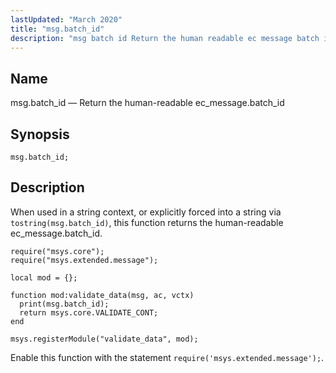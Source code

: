 ```yaml
---
lastUpdated: "March 2020"
title: "msg.batch_id"
description: "msg batch id Return the human readable ec message batch id msg batch id When used in a string context or explicitly forced into a string via tostring msg batch id this function returns the human readable ec message batch id Example 15 41 msg batch id example Enable this..."
---
```


<a name="lua.ref.msg.batch_id"></a> 
## Name

msg.batch_id — Return the human-readable ec_message.batch_id

<a name="idp25287456"></a> 
## Synopsis

`msg.batch_id;`

<a name="idp25289440"></a> 
## Description

When used in a string context, or explicitly forced into a string via `tostring(msg.batch_id)`, this function returns the human-readable ec_message.batch_id.

<a name="lua.ref.msg.batch_id.example"></a> 


```
require("msys.core");
require("msys.extended.message");

local mod = {};

function mod:validate_data(msg, ac, vctx)
  print(msg.batch_id);
  return msys.core.VALIDATE_CONT;
end

msys.registerModule("validate_data", mod);
```

Enable this function with the statement `require('msys.extended.message');`.